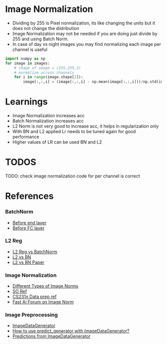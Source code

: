 # Image Normalization

- Dividing by 255 is Pixel normalization, its like changing the units but it does not change the distribution
- Image Normalization may not be needed if you are doing just divide by 255 and using Batch Norm. 
- In case of day vs night images you may find normalizing each image per channel is useful
```python
import numpy as np
for image in images:
    # shape of image = (255,255,3)
    # normalize across channels
    for i in range(image.shape[2]):
        image[:,:,i] = (image[:,:,i] - np.mean(image[:,:,i]))/np.std(image[:,:,i])

``` 

# Learnings
- Image Normalization increases acc
- Batch Normalization increases acc
- L2 Norm is not very good to increase acc, it helps in regularization only
- With BN and L2 applied Lr needs to be tuned again for good performance
- Higher values of LR can be used BN and L2

# TODOS
TODO: check image normalization code for per channel is correct

# References
### BatchNorm
- [Before end layer](https://github.com/alexgkendall/SegNet-Tutorial/issues/9)
- [Before FC layer](https://stats.stackexchange.com/questions/361700/lack-of-batch-normalization-before-last-fully-connected-layer)

### L2 Reg
- [L2 Reg vs BatchNorm](https://www.reddit.com/r/MLQuestions/comments/7hy8cz/why_does_batch_norm_plus_l2_regularization_make/)
- [L2 vs BN](https://medium.com/@SeoJaeDuk/archived-post-l2-regularization-versus-batch-and-weight-normalization-9d1d96e59391)
- [L2 vs BN Paper](https://arxiv.org/abs/1706.05350)

### Image Normalization
- [Different Types of Image Norms](https://stats.stackexchange.com/questions/211436/why-normalize-images-by-subtracting-datasets-image-mean-instead-of-the-current)
- [SO Ref](https://stackoverflow.com/questions/33610825/normalization-in-image-processing)
- [CS231n Data prep ref](http://cs231n.github.io/neural-networks-2/#datapre)
- [Fast Ai Forum on Image Norm](https://forums.fast.ai/t/images-normalization/4058/10)

### Image Preprocessing
- [ImageDataGenerator](https://keras.io/preprocessing/image/)
- [How to use predict_generator with ImageDataGenerator?](https://stackoverflow.com/questions/45806669/keras-how-to-use-predict-generator-with-imagedatagenerator)
- [Predictions from ImageDataGenerator](https://github.com/keras-team/keras/issues/2702)